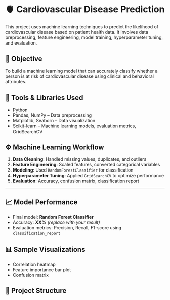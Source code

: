 # 🫀 Cardiovascular Disease Prediction

This project uses machine learning techniques to predict the likelihood of cardiovascular disease based on patient health data. It involves data preprocessing, feature engineering, model training, hyperparameter tuning, and evaluation.

## 📌 Objective

To build a machine learning model that can accurately classify whether a person is at risk of cardiovascular disease using clinical and behavioral attributes.

## 🧰 Tools & Libraries Used

- Python
- Pandas, NumPy – Data preprocessing
- Matplotlib, Seaborn – Data visualization
- Scikit-learn – Machine learning models, evaluation metrics, GridSearchCV

## ⚙️ Machine Learning Workflow

1. **Data Cleaning**: Handled missing values, duplicates, and outliers
2. **Feature Engineering**: Scaled features, converted categorical variables
3. **Modeling**: Used `RandomForestClassifier` for classification
4. **Hyperparameter Tuning**: Applied `GridSearchCV` to optimize performance
5. **Evaluation**: Accuracy, confusion matrix, classification report

---

## 📈 Model Performance

- Final model: **Random Forest Classifier**
- Accuracy: **XX%** *(replace with your result)*
- Evaluation metrics: Precision, Recall, F1-score using `classification_report`

## 📊 Sample Visualizations

- Correlation heatmap
- Feature importance bar plot
- Confusion matrix


## 📁 Project Structure


